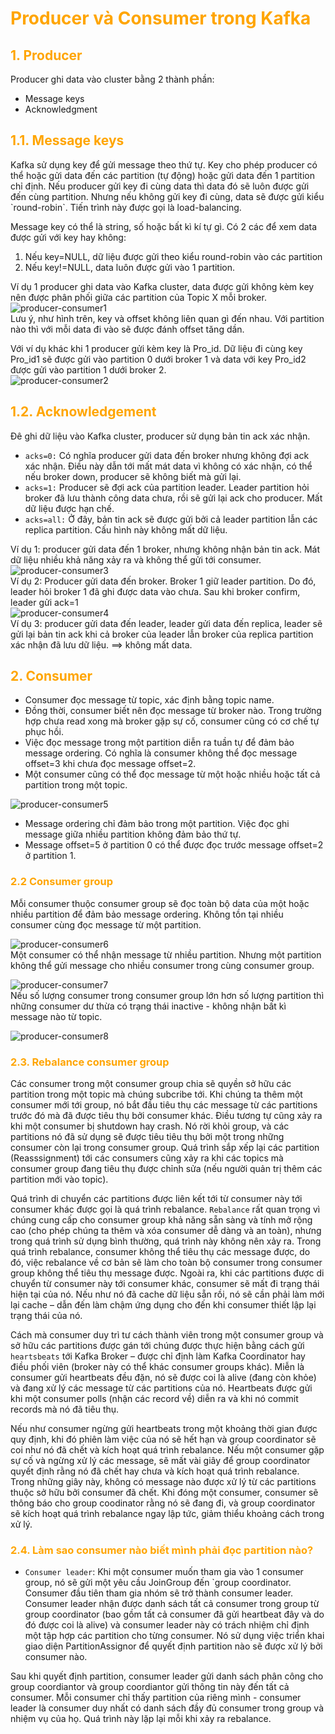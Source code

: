 <h1 style="color:orange">Producer và Consumer trong Kafka</h1>
<h2 style="color:orange">1. Producer</h2>
Producer ghi data vào cluster bằng 2 thành phần:

- Message keys
- Acknowledgment
<h2 style="color:orange">1.1. Message keys</h2>
Kafka sử dụng key để gửi message theo thứ tự. Key cho phép producer có thể hoặc gửi data đến các partition (tự động) hoặc gửi data đến 1 partition chỉ định. Nếu producer gửi key đi cùng data thì data đó sẽ luôn được gửi đến cùng partition. Nhưng nếu không gửi key đi cùng, data sẽ được gửi kiểu `round-robin`. Tiến trình này được gọi là load-balancing. 

Message key có thể là string, số hoặc bất kì kí tự gì. Có 2 các để xem data được gửi với key hay không:
1. Nếu key=NULL, dữ liệu được gửi theo kiểu round-robin vào các partition
2. Nếu key!=NULL, data luôn được gửi vào 1 partition.

Ví dụ 1 producer ghi data vào Kafka cluster, data được gửi không kèm key nên được phân phối giữa các partition của Topic X mỗi broker.<br>
![producer-consumer1](../img/producer-consumer1.png)<br>
Lưu ý, như hình trên, key và offset không liên quan gì đến nhau. Với partition nào thì với mỗi data đi vào sẽ được đánh offset tăng dần.

Với ví dụ khác khi 1 producer gửi kèm key là Pro_id. Dữ liệu đi cùng key Pro_id1 sẽ được gửi vào partition 0 dưới broker 1 và data với key Pro_id2 được gửi vào partition 1 dưới broker 2.<br>
![producer-consumer2](../img/producer-consumer2.png)<br>
<h2 style="color:orange">1.2. Acknowledgement</h2>
Đê ghi dữ liệu vào Kafka cluster, producer sử dụng bản tin ack xác nhận.

- `acks=0:` Có nghĩa producer gửi data đến broker nhưng không đợi ack xác nhận. Điều này dẫn tới mất mát data vì không có xác nhận, có thể nếu broker down, producer sẽ không biết mà gửi lại.
- `acks=1:` Producer sẽ đợi ack của partition leader. Leader partition hỏi broker đã lưu thành công data chưa, rồi sẽ gửi lại ack cho producer. Mất dữ liệu được hạn chế.
- `acks=all:` Ở đây, bản tin ack sẽ được gửi bởi cả leader partition lẫn các replica partition. Cấu hình này không mất dữ liệu.

Ví dụ 1: producer gửi data đến 1 broker, nhưng không nhận bản tin ack. Mát dữ liệu nhiều khả năng xảy ra và không thể gửi tới consumer.<br>
![producer-consumer3](../img/producer-consumer3.png)<br>
Ví dụ 2: Producer gửi data đến broker. Broker 1 giữ leader partition. Do đó, leader hỏi broker 1 đã ghi được data vào chưa. Sau khi broker confirm, leader gửi ack=1<br>
![producer-consumer4](../img/producer-consumer4.png)<br>
Ví dụ 3: producer gửi data đến leader, leader gửi data đến replica, leader sẽ gửi lại bản tin ack khi cả broker của leader lẫn broker của replica partition xác nhận đã lưu dữ liệu. ==> không mất data.

<h2 style="color:orange">2. Consumer</h2>

- Consumer đọc message từ topic, xác định bằng topic name.
- Đồng thời, consumer biết nên đọc message từ broker nào. Trong trường hợp chưa read xong mà broker gặp sự cố, consumer cũng có cơ chế tự phục hồi.
- Việc đọc message trong một partition diễn ra tuần tự để đảm bảo message ordering. Có nghĩa là consumer không thể đọc message offset=3 khi chưa đọc message offset=2.
- Một consumer cũng có thể đọc message từ một hoặc nhiều hoặc tất cả partition trong một topic.

![producer-consumer5](../img/producer-consumer5.png)<br>

- Message ordering chỉ đảm bảo trong một partition. Việc đọc ghi message giữa nhiều partition không đảm bảo thứ tự.
- Message offset=5 ở partition 0 có thể được đọc trước message offset=2 ở partition 1.
<h3 style="color:orange">2.2 Consumer group</h3>
Mỗi consumer thuộc consumer group sẽ đọc toàn bộ data của một hoặc nhiều partition để đảm bảo message ordering. Không tồn tại nhiều consumer cùng đọc message từ một partition.

![producer-consumer6](../img/producer-consumer6.png)<br>
Một consumer có thể nhận message từ nhiều partition. Nhưng một partition không thể gửi message cho nhiều consumer trong cùng consumer group.

![producer-consumer7](../img/producer-consumer7.png)<br>
Nếu số lượng consumer trong consumer group lớn hơn số lượng partition thì những consumer dư thừa có trạng thái inactive - không nhận bất kì message nào từ topic.

![producer-consumer8](../img/producer-consumer8.png)<br>
<h3 style="color:orange">2.3. Rebalance consumer group</h3>
Các consumer trong một consumer group chia sẽ quyền sở hữu các partition trong một topic mà chúng subcribe tới. Khi chúng ta thêm một consumer mới tới group, nó bắt đầu tiêu thụ các message từ các partitions trước đó mà đã được tiêu thụ bởi consumer khác. Điều tương tự cũng xảy ra khi một consumer bị shutdown hay crash. Nó rời khỏi group, và các partitions nó đã sử dụng sẽ được tiêu tiêu thụ bởi một trong những consumer còn lại trong consumer group. Quá trình sắp xếp lại các partition (Reasssignment) tới các consumers cũng xảy ra khi các topics mà consumer group đang tiêu thụ được chỉnh sửa (nếu người quản trị thêm các partition mới vào topic).

Quá trình di chuyển các partitions được liên kết tới từ consumer này tới consumer khác được gọi là quá trình rebalance. `Rebalance` rất quan trọng vì chúng cung cấp cho consumer group khả năng sẵn sàng và tính mở rộng cao (cho phép chúng ta thêm và xóa consumer dễ dàng và an toàn), nhưng trong quá trình sử dụng bình thường, quá trình này không nên xảy ra. Trong quá trình rebalance, consumer không thể tiêu thụ các message được, do đó, việc rebalance về cơ bản sẽ làm cho toàn bộ consumer trong consumer group không thể tiêu thụ message được. Ngoài ra, khi các partitions được di chuyển từ consumer này tới consumer khác, consumer sẽ mất đi trạng thái hiện tại của nó. Nếu như nó đã cache dữ liệu sẵn rồi, nó sẽ cần phải làm mới lại cache – dẫn đến làm chậm ứng dụng cho đến khi consumer thiết lập lại trạng thái của nó.

Cách mà consumer duy trì tư cách thành viên trong một consumer group và sở hữu các partitions được gán tới chúng được thực hiện bằng cách gửi `heartsbeats` tới Kafka Broker – được chỉ định làm Kafka Coordinator hay điều phối viên (broker này có thể khác consumer groups khác). Miễn là consumer gửi heartbeats đều đặn, nó sẽ được coi là alive (đang còn khỏe) và đang xử lý các message từ các partitions của nó. Heartbeats được gửi khi một consumer polls (nhận các record về) diễn ra và khi nó commit records mà nó đã tiêu thụ.

Nếu như consumer ngừng gửi heartbeats trong một khoảng thời gian được quy định, khi đó phiên làm việc của nó sẽ hết hạn và group coordinator sẽ coi như nó đã chết và kích hoạt quá trình rebalance. Nếu một consumer gặp sự cố và ngừng xử lý các message, sẽ mất vài giây để group coordinator quyết định rằng nó đã chết hay chưa và kích hoạt quá trình rebalance. Trong những giây này, không có message nào được xử lý từ các partitions thuộc sở hữu bởi consumer đã chết. Khi đóng một consumer, consumer sẽ thông báo cho group coodinator rằng nó sẽ đang đi, và group coordinator sẽ kích hoạt quá trình rebalance ngay lập tức, giảm thiểu khoảng cách trong xử lý.

<h3 style="color:orange">2.4. Làm sao consumer nào biết mình phải đọc partition nào?</h3>

- `Consumer leader`: Khi một consumer muốn tham gia vào 1 consumer group, nó sẽ gửi một yêu cầu JoinGroup đến `group coordinator. Consumer đầu tiên tham gia nhóm sẽ trở thành consumer leader. Consumer leader nhận được danh sách tất cả consumer trong group từ group coordinator (bao gồm tất cả consumer đã gửi heartbeat đây và do đó được coi là alive) và consumer leader này có trách nhiệm chỉ định một tập hợp các partition cho từng consumer. Nó sử dụng việc triển khai giao diện PartitionAssignor để quyết định partition nào sẽ được xử lý bởi consumer nào.

Sau khi quyết định partition, consumer leader gửi danh sách phân công cho group coordiantor và group coordiantor gửi thông tin này đến tất cả consumer. Mỗi consumer chỉ thấy partition của riêng mình - consumer leader là consumer duy nhất có danh sách đầy đủ consumer trong group và nhiệm vụ của họ. Quá trình này lặp lại mỗi khi xảy ra rebalance.